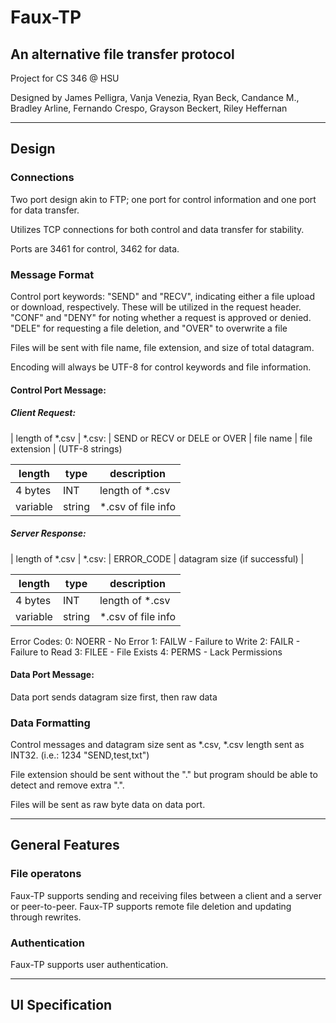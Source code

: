 # Faux-TP

## An alternative file transfer protocol

Project for CS 346 @ HSU

Designed by James Pelligra, Vanja Venezia, Ryan Beck, Candance M., Bradley Arline, Fernando Crespo, Grayson Beckert, Riley Heffernan

---------------------

## Design

### Connections

Two port design akin to FTP; one port for control information and one port for data transfer.

Utilizes TCP connections for both control and data transfer for stability.

Ports are 3461 for control, 3462 for data.

### Message Format

Control port keywords: "SEND" and "RECV", indicating either a file upload or download, respectively. These will be utilized in the request header. "CONF" and "DENY" for noting whether a request is approved or denied. "DELE" for requesting a file deletion, and "OVER" to overwrite a file

Files will be sent with file name, file extension, and size of total datagram.

Encoding will always be UTF-8 for control keywords and file information.

#### Control Port Message:

##### Client Request:
| length of *.csv |
*.csv: | SEND or RECV or DELE or OVER | file name | file extension |
(UTF-8 strings)

| length  | type | description   |
|---------|------|---------------|
| 4 bytes | INT  | length of *.csv |
| variable| string| *.csv of file info|

##### Server Response:
| length of *.csv |
*.csv: | ERROR_CODE | datagram size (if successful) |

| length  | type | description   |
|---------|------|---------------|
| 4 bytes | INT  | length of *.csv |
| variable| string| *.csv of file info|

Error Codes:
0: NOERR - No Error
1: FAILW - Failure to Write
2: FAILR - Failure to Read
3: FILEE - File Exists
4: PERMS - Lack Permissions



#### Data Port Message:

Data port sends datagram size first, then raw data

### Data Formatting

Control messages and datagram size sent as *.csv, *.csv length sent as INT32.
(i.e.: 1234 "SEND,test,txt")

File extension should be sent without the "." but program should be able to detect and remove extra ".".

Files will be sent as raw byte data on data port.

---------------------

## General Features

### File operatons

Faux-TP supports sending and receiving files between a client and a server or peer-to-peer.
Faux-TP supports remote file deletion and updating through rewrites.

### Authentication

Faux-TP supports user authentication.

---------------------

## UI Specification